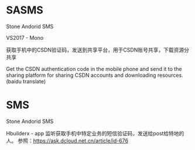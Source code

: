 # SASMS
Stone Andorid SMS

VS2017 - Mono

获取手机中的CSDN验证码，发送到共享平台，用于CSDN账号共享，下载资源分共享

Get the CSDN authentication code in the mobile phone and send it to the sharing platform for sharing CSDN accounts and downloading resources.  (baidu translate)



# SMS
Stone Andorid SMS

Hbuilderx - app
监听获取手机中特定业务的短信验证码，发送给post给特地的人。
参照：https://ask.dcloud.net.cn/article/id-676 